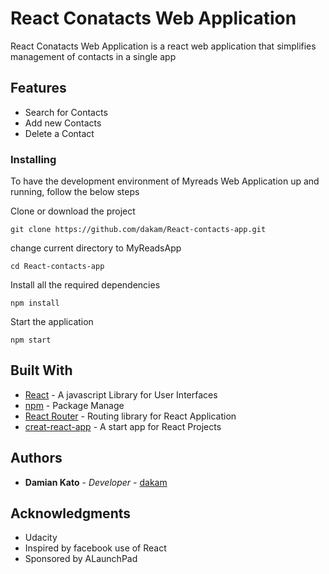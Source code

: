 # React Conatacts Web Application

 React Conatacts Web Application is a react web application that simplifies management of contacts in a single app
## Features

- Search for Contacts
- Add new Contacts
- Delete a Contact

### Installing

To have the development environment of Myreads Web Application up and running, follow the below steps

Clone or download the project

```
git clone https://github.com/dakam/React-contacts-app.git
```

change current directory to MyReadsApp

```
cd React-contacts-app
```

Install all the required dependencies

```
npm install
```

Start the application

```
npm start
```

## Built With

- [React](http://https://reactjs.org/) - A javascript Library for User Interfaces
- [npm](https://www.npmjs.com//) - Package Manage
- [React Router](https://rometools.github.io/rome/) - Routing library for React Application
- [creat-react-app](https://create-react-app.dev/) - A start app for React Projects

## Authors

- **Damian Kato** - _Developer_ - [dakam](https://github.com/dakam)

## Acknowledgments

- Udacity 
- Inspired by facebook use of React
- Sponsored by ALaunchPad
